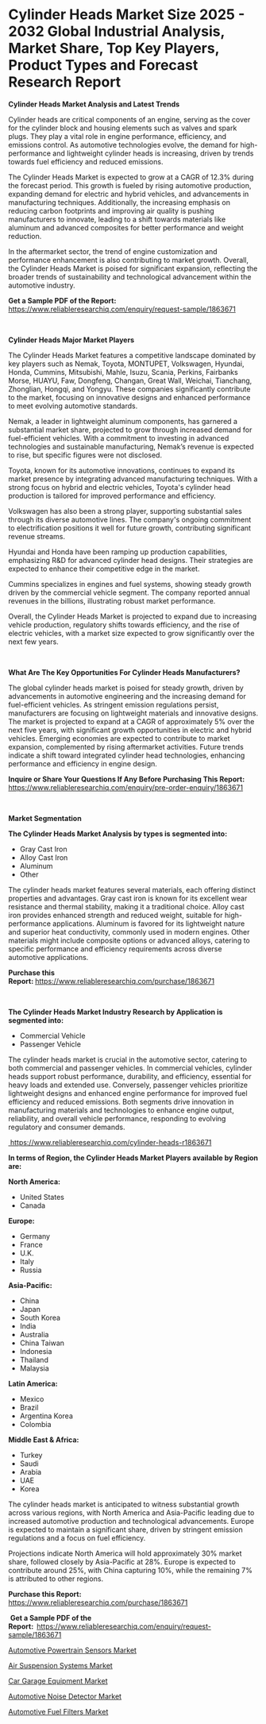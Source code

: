 <p><h1>Cylinder Heads Market Size 2025 - 2032 Global Industrial Analysis, Market Share, Top Key Players, Product Types and Forecast Research Report</h1></p><p><strong>Cylinder Heads Market Analysis and Latest Trends</strong></p>
<p><p>Cylinder heads are critical components of an engine, serving as the cover for the cylinder block and housing elements such as valves and spark plugs. They play a vital role in engine performance, efficiency, and emissions control. As automotive technologies evolve, the demand for high-performance and lightweight cylinder heads is increasing, driven by trends towards fuel efficiency and reduced emissions.</p><p>The Cylinder Heads Market is expected to grow at a CAGR of 12.3% during the forecast period. This growth is fueled by rising automotive production, expanding demand for electric and hybrid vehicles, and advancements in manufacturing techniques. Additionally, the increasing emphasis on reducing carbon footprints and improving air quality is pushing manufacturers to innovate, leading to a shift towards materials like aluminum and advanced composites for better performance and weight reduction.</p><p>In the aftermarket sector, the trend of engine customization and performance enhancement is also contributing to market growth. Overall, the Cylinder Heads Market is poised for significant expansion, reflecting the broader trends of sustainability and technological advancement within the automotive industry.</p></p>
<p><strong>Get a Sample PDF of the Report:&nbsp;</strong> <a href="https://www.reliableresearchiq.com/enquiry/request-sample/1863671?utm_campaign=1117&utm_medium=2&utm_source=Github&utm_content=ia&utm_term=30032025&utm_id=cylinder-heads">https://www.reliableresearchiq.com/enquiry/request-sample/1863671</a></p>
<p>&nbsp;</p>
<p><strong>Cylinder Heads Major Market Players</strong></p>
<p><p>The Cylinder Heads Market features a competitive landscape dominated by key players such as Nemak, Toyota, MONTUPET, Volkswagen, Hyundai, Honda, Cummins, Mitsubishi, Mahle, Isuzu, Scania, Perkins, Fairbanks Morse, HUAYU, Faw, Dongfeng, Changan, Great Wall, Weichai, Tianchang, Zhonglian, Hongqi, and Yongyu. These companies significantly contribute to the market, focusing on innovative designs and enhanced performance to meet evolving automotive standards.</p><p>Nemak, a leader in lightweight aluminum components, has garnered a substantial market share, projected to grow through increased demand for fuel-efficient vehicles. With a commitment to investing in advanced technologies and sustainable manufacturing, Nemak’s revenue is expected to rise, but specific figures were not disclosed.</p><p>Toyota, known for its automotive innovations, continues to expand its market presence by integrating advanced manufacturing techniques. With a strong focus on hybrid and electric vehicles, Toyota's cylinder head production is tailored for improved performance and efficiency.</p><p>Volkswagen has also been a strong player, supporting substantial sales through its diverse automotive lines. The company's ongoing commitment to electrification positions it well for future growth, contributing significant revenue streams.</p><p>Hyundai and Honda have been ramping up production capabilities, emphasizing R&D for advanced cylinder head designs. Their strategies are expected to enhance their competitive edge in the market.</p><p>Cummins specializes in engines and fuel systems, showing steady growth driven by the commercial vehicle segment. The company reported annual revenues in the billions, illustrating robust market performance.</p><p>Overall, the Cylinder Heads Market is projected to expand due to increasing vehicle production, regulatory shifts towards efficiency, and the rise of electric vehicles, with a market size expected to grow significantly over the next few years.</p></p>
<p>&nbsp;</p>
<p><strong>What Are The Key Opportunities For Cylinder Heads Manufacturers?</strong></p>
<p><p>The global cylinder heads market is poised for steady growth, driven by advancements in automotive engineering and the increasing demand for fuel-efficient vehicles. As stringent emission regulations persist, manufacturers are focusing on lightweight materials and innovative designs. The market is projected to expand at a CAGR of approximately 5% over the next five years, with significant growth opportunities in electric and hybrid vehicles. Emerging economies are expected to contribute to market expansion, complemented by rising aftermarket activities. Future trends indicate a shift toward integrated cylinder head technologies, enhancing performance and efficiency in engine design.</p></p>
<p><strong>Inquire or Share Your Questions If Any Before Purchasing This Report:</strong> <a href="https://www.reliableresearchiq.com/enquiry/pre-order-enquiry/1863671?utm_campaign=1117&utm_medium=2&utm_source=Github&utm_content=ia&utm_term=30032025&utm_id=cylinder-heads">https://www.reliableresearchiq.com/enquiry/pre-order-enquiry/1863671</a></p>
<p>&nbsp;</p>
<p><strong>Market Segmentation</strong></p>
<p><strong>The Cylinder Heads Market Analysis by types is segmented into:</strong></p>
<p><ul><li>Gray Cast Iron</li><li>Alloy Cast Iron</li><li>Aluminum</li><li>Other</li></ul></p>
<p><p>The cylinder heads market features several materials, each offering distinct properties and advantages. Gray cast iron is known for its excellent wear resistance and thermal stability, making it a traditional choice. Alloy cast iron provides enhanced strength and reduced weight, suitable for high-performance applications. Aluminum is favored for its lightweight nature and superior heat conductivity, commonly used in modern engines. Other materials might include composite options or advanced alloys, catering to specific performance and efficiency requirements across diverse automotive applications.</p></p>
<p><strong>Purchase this Report:&nbsp;</strong><a href="https://www.reliableresearchiq.com/purchase/1863671?utm_campaign=1117&utm_medium=2&utm_source=Github&utm_content=ia&utm_term=30032025&utm_id=cylinder-heads">https://www.reliableresearchiq.com/purchase/1863671</a></p>
<p>&nbsp;</p>
<p><strong>The Cylinder Heads Market Industry Research by Application is segmented into:</strong></p>
<p><ul><li>Commercial Vehicle</li><li>Passenger Vehicle</li></ul></p>
<p><p>The cylinder heads market is crucial in the automotive sector, catering to both commercial and passenger vehicles. In commercial vehicles, cylinder heads support robust performance, durability, and efficiency, essential for heavy loads and extended use. Conversely, passenger vehicles prioritize lightweight designs and enhanced engine performance for improved fuel efficiency and reduced emissions. Both segments drive innovation in manufacturing materials and technologies to enhance engine output, reliability, and overall vehicle performance, responding to evolving regulatory and consumer demands.</p></p>
<p><a href="https://www.reliableresearchiq.com/cylinder-heads-r1863671?utm_campaign=1117&utm_medium=2&utm_source=Github&utm_content=ia&utm_term=30032025&utm_id=cylinder-heads">&nbsp;https://www.reliableresearchiq.com/cylinder-heads-r1863671</a></p>
<p><strong>In terms of Region, the Cylinder Heads Market Players available by Region are:</strong></p>
<p>
    <p> <strong> North America: </strong>
        <ul>
            <li>United States</li>
            <li>Canada</li>
        </ul>
        </p> 
    <p> <strong> Europe: </strong>
        <ul>
            <li>Germany</li>
            <li>France</li>
            <li>U.K.</li>
            <li>Italy</li>
            <li>Russia</li>
        </ul>
        </p> 
    <p> <strong> Asia-Pacific: </strong>
        <ul>
            <li>China</li>
            <li>Japan</li>
            <li>South Korea</li>
            <li>India</li>
            <li>Australia</li>
            <li>China Taiwan</li>
            <li>Indonesia</li>
            <li>Thailand</li>
            <li>Malaysia</li>
        </ul>
        </p> 
    <p> <strong> Latin America: </strong>
        <ul>
            <li>Mexico</li>
            <li>Brazil</li>
            <li>Argentina Korea</li>
            <li>Colombia</li>
        </ul>
        </p> 
    <p> <strong> Middle East & Africa: </strong>
        <ul>
            <li>Turkey</li>
            <li>Saudi</li>
            <li>Arabia</li>
            <li>UAE</li>
            <li>Korea</li>
        </ul>
    </p>
    </p>
<p><p>The cylinder heads market is anticipated to witness substantial growth across various regions, with North America and Asia-Pacific leading due to increased automotive production and technological advancements. Europe is expected to maintain a significant share, driven by stringent emission regulations and a focus on fuel efficiency. </p><p>Projections indicate North America will hold approximately 30% market share, followed closely by Asia-Pacific at 28%. Europe is expected to contribute around 25%, with China capturing 10%, while the remaining 7% is attributed to other regions.</p></p>
<p><strong>Purchase this Report: </strong><a href="https://www.reliableresearchiq.com/purchase/1863671?utm_campaign=1117&utm_medium=2&utm_source=Github&utm_content=ia&utm_term=30032025&utm_id=cylinder-heads">https://www.reliableresearchiq.com/purchase/1863671</a></p>
<p>&nbsp;<strong>Get a Sample PDF of the Report:&nbsp;&nbsp;</strong><a href="https://www.reliableresearchiq.com/enquiry/request-sample/1863671?utm_campaign=1117&utm_medium=2&utm_source=Github&utm_content=ia&utm_term=30032025&utm_id=cylinder-heads">https://www.reliableresearchiq.com/enquiry/request-sample/1863671</a></p>
<p><strong></strong></p>
<p><p><a href="https://github.com/jaspartatin/Market-Research-Report-List-1/blob/main/automotive-powertrain-sensors-market.md?utm_campaign=1117&utm_medium=2&utm_source=Github&utm_content=ia&utm_term=30032025&utm_id=cylinder-heads">Automotive Powertrain Sensors Market</a></p><p><a href="https://github.com/kluviabolofo/Market-Research-Report-List-1/blob/main/air-suspension-systems-market.md?utm_campaign=1117&utm_medium=2&utm_source=Github&utm_content=ia&utm_term=30032025&utm_id=cylinder-heads">Air Suspension Systems Market</a></p><p><a href="https://github.com/jullselai/Market-Research-Report-List-1/blob/main/car-garage-equipment-market.md?utm_campaign=1117&utm_medium=2&utm_source=Github&utm_content=ia&utm_term=30032025&utm_id=cylinder-heads">Car Garage Equipment Market</a></p><p><a href="https://github.com/alefermeivys/Market-Research-Report-List-1/blob/main/automotive-noise-detector-market.md?utm_campaign=1117&utm_medium=2&utm_source=Github&utm_content=ia&utm_term=30032025&utm_id=cylinder-heads">Automotive Noise Detector Market</a></p><p><a href="https://github.com/toghojbeinta/Market-Research-Report-List-1/blob/main/automotive-fuel-filters-market.md?utm_campaign=1117&utm_medium=2&utm_source=Github&utm_content=ia&utm_term=30032025&utm_id=cylinder-heads">Automotive Fuel Filters Market</a></p></p>